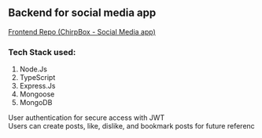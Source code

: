 ## Backend for social media app

[Frontend Repo (ChirpBox - Social Media app)](https://github.com/prthmh/ChirpBox)

### Tech Stack used: 
1. Node.Js
2. TypeScript
2. Express.Js
3. Mongoose
4. MongoDB

User authentication for secure access with JWT
<br/>
Users can create posts, like, dislike, and bookmark posts for future referenc